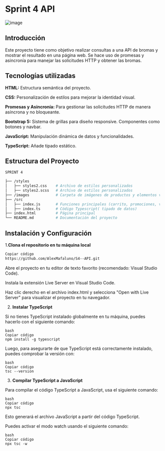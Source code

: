 # Sprint 4 API

![image](https://github.com/user-attachments/assets/edf88040-70ea-4997-95d2-1f71587e503e)


## Introducción 

Este proyecto tiene como objetivo realizar consultas a una API de bromas y mostrar el resultado en una página web. 
Se hace uso de promesas y asincronía para manejar las solicitudes HTTP y obtener las bromas.

## Tecnologías utilizadas

**HTML:** Estructura semántica del proyecto.

**CSS:** Personalización de estilos para mejorar la identidad visual.

**Promesas y Asincronía:** Para gestionar las solicitudes HTTP de manera asíncrona y no bloqueante.

**Bootstrap 5:** Sistema de grillas para diseño responsive. Componentes como botones y navbar.

**JavaScript:** Manipulación dinámica de datos y funcionalidades.

**TypeScript:** Añade tipado estático.

## Estructura del Proyecto

```bash
SPRINT 4

├── /styles
│   ├── styles2.css    # Archivo de estilos personalizados
│   ├── styles2.scss   # Archivo de estilos personalizados
├── /images            # Carpeta de imágenes de productos y elementos visuales
├── /src
│   ├── index.js       # Funciones principales (carrito, promociones, validaciones)
│   ├── index.ts       # Código Typescript( tipado de datos)
├── index.html         # Página principal
└── README.md          # Documentación del proyecto
```
## Instalación y Configuración
1.**Clona el repositorio en tu máquina local**

```bash
Copiar código
https://github.com/AlexMafaluno/S4--API.git

```
Abre el proyecto en tu editor de texto favorito (recomendado: Visual Studio Code).

Instala la extensión Live Server en Visual Studio Code.

Haz clic derecho en el archivo index.html y selecciona "Open with Live Server" para visualizar el proyecto en tu navegador.



2. **Instalar TypeScript**

Si no tienes TypeScript instalado globalmente en tu máquina, puedes hacerlo con el siguiente comando:
```
bash
Copiar código
npm install -g typescript
```
Luego, para asegurarte de que TypeScript está correctamente instalado, puedes comprobar la versión con:

```
bash
Copiar código
tsc --version
```
3. **Compilar TypeScript a JavaScript**

Para compilar el código TypeScript a JavaScript, usa el siguiente comando:
```
bash
Copiar código
npx tsc
```
Esto generará el archivo JavaScript a partir del código TypeScript.

Puedes activar el modo watch usando el siguiente comando:
```
bash
Copiar código
npx tsc -w
```
